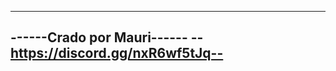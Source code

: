 --------------------------------------
------Crado por Mauri------
--https://discord.gg/nxR6wf5tJq--
--------------------------------------

